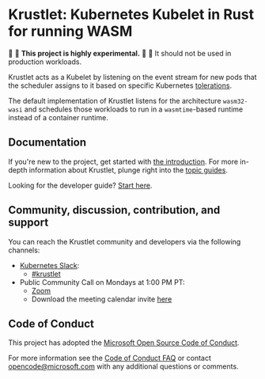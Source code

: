 # Krustlet: Kubernetes Kubelet in Rust for running WASM

:construction: :construction: **This project is highly experimental.** :construction: :construction:
It should not be used in production workloads.

Krustlet acts as a Kubelet by listening on the event stream for new pods that
the scheduler assigns to it based on specific Kubernetes
[tolerations](https://kubernetes.io/docs/concepts/configuration/taint-and-toleration/).

The default implementation of Krustlet listens for the architecture `wasm32-wasi` and schedules
those workloads to run in a `wasmtime`-based runtime instead of a container runtime.

## Documentation

If you're new to the project, get started with [the introduction](docs/intro/README.md). For more
in-depth information about Krustlet, plunge right into the [topic guides](docs/topics/README.md).

Looking for the developer guide? [Start here](docs/community/developers.md). 

## Community, discussion, contribution, and support

You can reach the Krustlet community and developers via the following channels:

- [Kubernetes Slack](https://kubernetes.slack.com):
  - [#krustlet](https://kubernetes.slack.com/messages/krustlet)
- Public Community Call on Mondays at 1:00 PM PT:
  - [Zoom](https://us04web.zoom.us/j/71695031152?pwd=T0g1d0JDZVdiMHpNNVF1blhxVC9qUT09)
  - Download the meeting calendar invite [here](https://raw.githubusercontent.com/deislabs/krustlet/master/docs/community/assets/community_meeting.ics)


## Code of Conduct

This project has adopted the [Microsoft Open Source Code of
Conduct](https://opensource.microsoft.com/codeofconduct/).

For more information see the [Code of Conduct
FAQ](https://opensource.microsoft.com/codeofconduct/faq/) or contact
[opencode@microsoft.com](mailto:opencode@microsoft.com) with any additional questions or comments.
